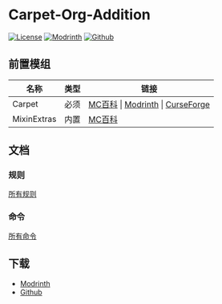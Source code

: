 # Carpet-Org-Addition

[![License](https://img.shields.io/github/license/cdqtzrc/carpet-org-addition)](https://choosealicense.com/licenses/mit/)
[![Modrinth](https://img.shields.io/modrinth/dt/carpet-org-addition?color=00AF5C&label=Modrinth%20downloads&logo=modrinth)](https://modrinth.com/mod/carpet-org-addition)
[![Github](https://img.shields.io/github/downloads/cdqtzrc/carpet-org-addition/total?color=161616&label=Github%20downloads&logo=github)](https://github.com/cdqtzrc/Carpet-Org-Addition/releases)

## 前置模组

| 名称          | 类型 | 链接                                                                                                                                                                       |
|-------------|----|--------------------------------------------------------------------------------------------------------------------------------------------------------------------------|
| Carpet      | 必须 | [MC百科](https://www.mcmod.cn/class/2361.html) &#124; [Modrinth](https://modrinth.com/mod/carpet) &#124; [CurseForge](https://www.curseforge.com/minecraft/mc-mods/carpet) |
| MixinExtras | 内置 | [MC百科](https://www.mcmod.cn/class/12750.html)                                                                                                                            |

## 文档

### 规则

[所有规则](docs/rules.md)

### 命令

[所有命令](docs/commands.md)

## 下载

- [Modrinth](https://modrinth.com/mod/carpet-org-addition)
- [Github](https://github.com/cdqtzrc/Carpet-Org-Addition/releases)